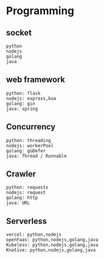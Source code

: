 # Programming

## socket
```
python
nodejs
golang
java
```

## web framework
```
python: flask
nodejs: express,koa
golang: gin
java: spring
```

## Concurrency
```
python: threading
nodejs: workerPool
golang: goDefer
java: Thread / Runnable
```

## Crawler
```
python: requests
nodejs: request
golang: http
java: URL
```

## Serverless
```
vercel: python,nodejs
openFaas: python,nodejs,golang,java
Kubeless: python,nodejs,golang,java
Knative: python,nodejs,golang,java
```
